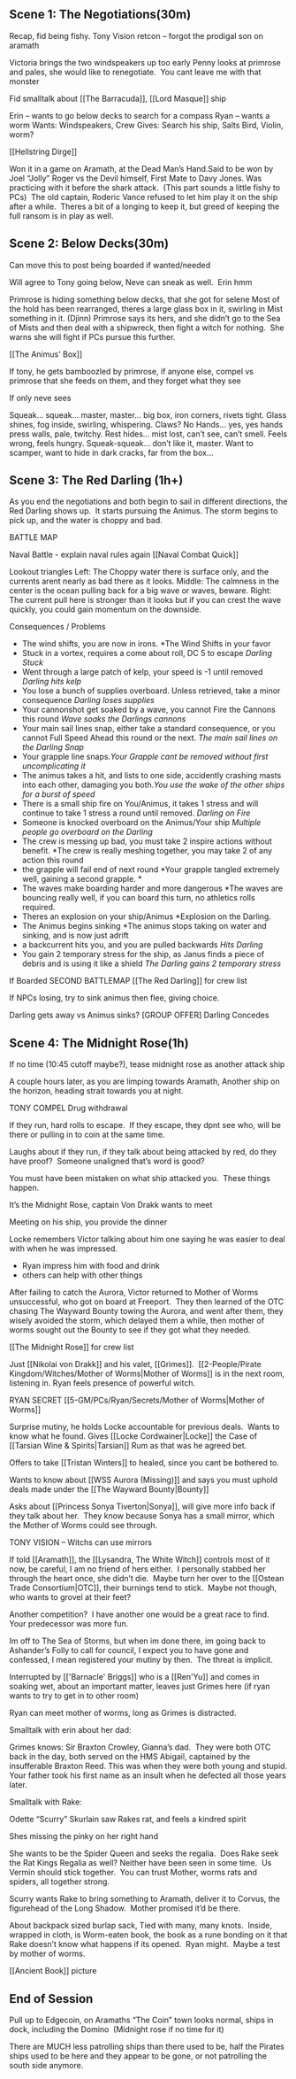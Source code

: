 ## Scene 1: The Negotiations(30m)

Recap, fid being fishy.
Tony Vision retcon – forgot the prodigal son on aramath

Victoria brings the two windspeakers up too early
Penny looks at primrose and pales, she would like to renegotiate.  You cant leave me with that monster

Fid smalltalk about [[The Barracuda]], [[Lord Masque]] ship

Erin – wants to go below decks to search for a compass
Ryan – wants a worm
Wants: Windspeakers, Crew
Gives: Search his ship, Salts Bird, Violin, worm?

[[Hellstring Dirge]]

Won it in a game on Aramath, at the Dead Man’s Hand.Said to be won by Joel “Jolly” Roger vs the Devil himself, First Mate to Davy Jones. Was practicing with it before the shark attack.  (This part sounds a little fishy to PCs)  The old captain, Roderic Vance refused to let him play it on the ship after a while.  Theres a bit of a longing to keep it, but greed of keeping the full ransom is in play as well.

## Scene 2: Below Decks(30m)
Can move this to post being boarded if wanted/needed


Will agree to Tony going below, Neve can sneak as well.  Erin hmm

Primrose is hiding something below decks, that she got for selene  Most of the hold has been rearranged, theres a large glass box in it, swirling in Mist something in it. (Djinn) Primrose says its hers, and she didn’t go to the Sea of Mists and then deal with a shipwreck, then fight a witch for nothing.  She warns she will fight if PCs pursue this further.

[[The Animus' Box]]

If tony, he gets bamboozled by primrose, if anyone else, compel vs primrose that she feeds on them, and they forget what they see

If only neve sees

Squeak… squeak… master, master… big box, iron corners, rivets tight. Glass shines, fog inside, swirling, whispering. Claws? No Hands… yes, yes hands press walls, pale, twitchy. Rest hides… mist lost, can’t see, can’t smell. Feels wrong, feels hungry. Squeak-squeak… don’t like it, master. Want to scamper, want to hide in dark cracks, far from the box…

## Scene 3: The Red Darling (1h+)
As you end the negotiations and both begin to sail in different directions, the Red Darling shows up.  It starts pursuing the Animus.  The storm begins to pick up, and the water is choppy and bad.


BATTLE MAP

Naval Battle - explain naval rules again
[[Naval Combat Quick]]

Lookout triangles
Left:  The Choppy water there is surface only, and the currents arent nearly as bad there as it looks.
Middle:  The calmness in the center is the ocean pulling back for a big wave or waves, beware.
Right: The current pull here is stronger than it looks but if you can crest the wave quickly, you could gain momentum on the downside.


Consequences / Problems
- The wind shifts, you are now in irons. *The Wind Shifts in your favor
- Stuck in a vortex, requires a come about roll, DC 5 to escape *Darling Stuck*
- Went through a large patch of kelp, your speed is -1 until removed *Darling hits kelp*
- You lose a bunch of supplies overboard.  Unless retrieved, take a minor consequence  *Darling loses supplies*
- Your cannonshot get soaked by a wave, you cannot Fire the Cannons this round *Wave soaks the Darlings cannons*
- Your main sail lines snap, either take a standard consequence, or you cannot Full Speed Ahead this round or the next. *The main sail lines on the Darling Snap*
- Your grapple line snaps.*Your Grapple cant be removed without first uncomplicating it*
- The animus takes a hit, and lists to one side, accidently crashing masts into each other, damaging you both.*You use the wake of the other ships for a burst of speed*
- There is a small ship fire on You/Animus, it takes 1 stress and will continue to take 1 stress a round until removed. *Darling on Fire*
- Someone is knocked overboard on the Animus/Your ship *Multiple people go overboard on the Darling*
- The crew is messing up bad, you must take 2 inspire actions without benefit.  *The crew is really meshing together, you may take 2 of any action this round
- the grapple will fail end of next round *Your grapple tangled extremely well, gaining a second grapple. *
- The waves make boarding harder and more dangerous *The waves are bouncing really well, if you can board this turn, no athletics rolls required.
- Theres an explosion on your ship/Animus *Explosion on the Darling.
- The Animus begins sinking *The animus stops taking on water and sinking, and is now just adrift
- a backcurrent hits you, and you are pulled backwards *Hits Darling*
- You gain 2 temporary stress for the ship, as Janus finds a piece of debris and is using it like a shield *The Darling gains 2 temporary stress*


If Boarded SECOND BATTLEMAP
[[The Red Darling]] for crew list

If NPCs losing, try to sink animus then flee, giving choice.


Darling gets away vs Animus sinks?
[GROUP OFFER] Darling Concedes


## Scene 4: The Midnight Rose(1h)
If no time (10:45 cutoff maybe?), tease midnight rose as another attack ship

A couple hours later, as you are limping towards Aramath, Another ship on the horizon, heading strait towards you at night.


TONY COMPEL Drug withdrawal

If they run, hard rolls to escape.  If they escape, they dpnt see who, will be there or pulling in to coin at the same time.

Laughs about if they run, if they talk about being attacked by red, do they have proof?  Someone unaligned that’s word is good?

You must have been mistaken on what ship attacked you.  These things happen.


It’s the Midnight Rose, captain Von Drakk wants to meet

Meeting on his ship, you provide the dinner

Locke remembers Victor talking about him one saying he was easier to deal with when he was impressed.
 - Ryan impress him with food and drink
- others can help with other things 


After failing to catch the Aurora, Victor returned to Mother of Worms unsuccessful, who got on board at Freeport.  They then learned of the OTC chasing The Wayward Bounty towing the Aurora, and went after them, they wisely avoided the storm, which delayed them a while, then mother of worms sought out the Bounty to see if they got what they needed.

[[The Midnight Rose]] for crew list


Just [[Nikolai von Drakk]] and his valet, [[Grimes]].  [[2-People/Pirate Kingdom/Witches/Mother of Worms|Mother of Worms]] is in the next room, listening in. Ryan feels presence of powerful witch.

RYAN SECRET [[5-GM/PCs/Ryan/Secrets/Mother of Worms|Mother of Worms]]

Surprise mutiny, he holds Locke accountable for previous deals.  Wants to know what he found.  Gives [[Locke Cordwainer|Locke]] the Case of [[Tarsian Wine & Spirits|Tarsian]] Rum as that was he agreed bet.

Offers to take [[Tristan Winters]] to healed, since you cant be bothered to.

Wants to know about [[WSS Aurora (Missing)]] and says you must uphold deals made under the [[The Wayward Bounty|Bounty]]

Asks about [[Princess Sonya Tiverton|Sonya]], will give more info back if they talk about her.  They know because Sonya has a small mirror, which the Mother of Worms could see through.

TONY VISION – Witchs can use mirrors

If told [[Aramath]], the [[Lysandra, The White Witch]] controls most of it now, be careful, I am no friend of hers either.  I personally stabbed her through the heart once, she didn’t die.  Maybe turn her over to the [[Ostean Trade Consortium|OTC]], their burnings tend to stick.  Maybe not though, who wants to grovel at their feet?

Another competition?  I have another one would be a great race to find.  Your predecessor was more fun.

Im off to The Sea of Storms, but when im done there, im going back to Ashander’s Folly to call for council, I expect you to have gone and confessed, I mean registered your mutiny by then.  The threat is implicit.

Interrupted by [['Barnacle' Briggs]] who is a [[Ren'Yu]] and comes in soaking wet, about an important matter, leaves just Grimes here (if ryan wants to try to get in to other room)

Ryan can meet mother of worms, long as Grimes is distracted.

Smalltalk with erin about her dad:

Grimes knows: Sir Braxton Crowley, Gianna’s dad.  They were both OTC back in the day, both served on the HMS Abigail, captained by the insufferable Braxton Reed.  This was when they were both young and stupid.  Your father took his first name as an insult when he defected all those years later.


Smalltalk with Rake:

Odette “Scurry” Skurlain saw Rakes rat, and feels a kindred spirit

Shes missing the pinky on her right hand

She wants to be the Spider Queen and seeks the regalia.  Does Rake seek the Rat Kings Regalia as well?  Neither have been seen in some time.   Us Vermin should stick together.  You can trust Mother, worms rats and spiders, all together strong.

Scurry wants Rake to bring something to Aramath, deliver it to Corvus, the figurehead of the Long Shadow.  Mother promised it’d be there.

About backpack sized burlap sack, Tied with many, many knots.  Inside, wrapped in cloth, is Worm-eaten book, the book as a rune bonding on it that Rake doesn’t know what happens if its opened.  Ryan might.  Maybe a test by mother of worms.

[[Ancient Book]] picture

## End of Session

Pull up to Edgecoin, on Aramaths “The Coin” town looks normal, ships in dock, including the Domino  (Midnight rose if no time for it)

There are MUCH less patrolling ships than there used to be, half the Pirates ships used to be here and they appear to be gone, or not patrolling the south side anymore.